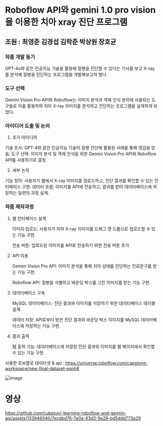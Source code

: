 # Roboflow API와 gemini 1.0 pro vision을 이용한 치아 xray 진단 프로그램
## 조원 : 최영준 김경섭 김락준 박상원 장호균
### 작품 개발 동기 

GPT-4o와 같은 인공지능 기술을 활용해 질병을 진단할 수 있다는 기사를 보고 X-ray를 분석해 질병을 진단하는 프로그램을 개발해보고자 했다.

### 도구 선택 
Gemini Vision Pro API와 Roboflow는 이미지 분석과 객체 인식 분야에 사용되는 도구들로 이를 활용하여 치아 X-ray 이미지를 분석하고 진단하는 프로그램을 설계하게 되었다.

### 아이디어 도출 및 논의
1. 초기 아이디어
   
기술 조사: GPT-4와 같은 인공지능 기술이 질병 진단에 활용된 사례를 통해 영감을 얻음.
도구 선택: 이미지 분석 및 객체 인식을 위한 Gemini Vision Pro API와 Roboflow API를 사용하기로 결정.

2. 세부 논의
   
기능 정의: 사용자가 웹에서 X-ray 이미지를 업로드하고, 진단 결과를 확인할 수 있는 인터페이스 구현.
데이터 흐름: 이미지를 API에 전송하고, 결과를 받아 데이터베이스에 저장하는 일련의 과정 설계.

### 작품 제작과정
1. 웹 인터페이스 설계
   
   이미지 업로드: 사용자가 치아 X-ray 이미지를 드래그 앤 드롭으로 업로드할 수 있는 기능 구현.
   
   전송 버튼: 업로드된 이미지를 API로 전송하기 위한 전송 버튼 추가.

3. API 이용
   
   Gemini Vision Pro API: 이미지 분석을 통해 치아 상태를 진단하는 진료문구를 받는 기능 구현.
   
   Roboflow API: 질병을 식별하고 바운딩 박스를 그린 이미지를 받는 기능 구현.

4. 데이터베이스 구축

   MySQL 데이터베이스: 진단 결과와 이미지를 저장하기 위한 데이터베이스 테이블 설계.
   
   데이터 저장: API로부터 받은 진단 결과와 바운딩 박스 이미지를 MySQL 데이터베이스에 저장하는 기능 구현.

5. 결과 출력

   웹 출력 기능: 데이터베이스에 저장된 진단 결과와 이미지를 웹 페이지에서 확인할 수 있는 기능 구현.


사용한 로보플로 데이터셋 & api : https://universe.roboflow.com/capstone-workspace/new-final-dataset-eqnh8

![image](https://github.com/cubejun/-learning-roboflow-and-gemini-api/assets/133946040/f634e84a-e58d-46f3-909f-b9fe47476bac)


# 영상
https://github.com/cubejun/-learning-roboflow-and-gemini-api/assets/133946040/7ecdbd76-7a0a-43d3-9a29-bd5ddd773a29


